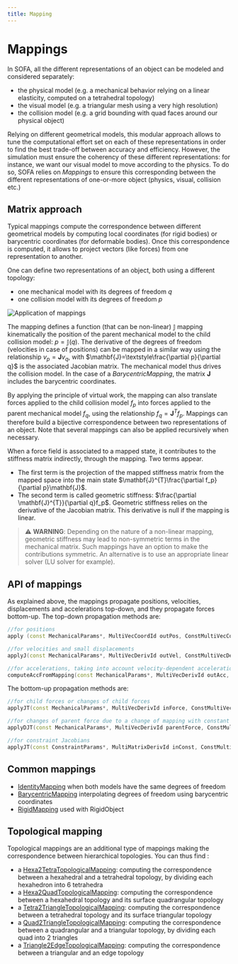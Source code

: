 ```yaml
---
title: Mapping
---
```


Mappings
========


In SOFA, all the different representations of an object can be modeled and considered separately:

  - the physical model (e.g. a mechanical behavior relying on a linear elasticity, computed on a tetrahedral topology)
  - the visual model (e.g. a triangular mesh using a very high resolution)
  - the collision model (e.g. a grid bounding with quad faces around our physical object)

Relying on different geometrical models, this modular approach allows to tune the computational effort set on each of these representations in order to find the best trade-off between accuracy and efficiency. However, the simulation must ensure the coherency of these different representations: for instance, we want our visual model to move according to the physics. To do so, SOFA relies on _Mappings_ to ensure this corresponding between the different representations of one-or-more object (physics, visual, collision etc.)


Matrix approach
---------------

Typical mappings compute the correspondence between different geometrical models by computing local coordinates (for rigid bodies) or barycentric coordinates (for deformable bodies). Once this correspondence is computed, it allows to project vectors (like forces) from one representation to another.


One can define two representations of an object, both using a different topology:

  - one mechanical model with its degrees of freedom $q$
  - one collision model with its degrees of freedom $p$

![Application of mappings](https://www.sofa-framework.org/wp-content/uploads/2018/10/Mapping-illustration.png)

The mapping defines a function (that can be non-linear) $\mathbb{J}$ mapping kinematically the position of the parent mechanical model to the child collision model: $p=\mathbb{J}(q)$. The derivative of the degrees of freedom (velocities in case of positions) can be mapped in a similar way using the relationship $v_p=\mathbf{J}v_q$, with $\mathbf{J}=\textstyle\frac{\partial p}{\partial q}$ is the associated Jacobian matrix. The mechanical model thus drives the collision model. In the case of a _BarycentricMapping_, the matrix $\mathbf{J}$ includes the barycentric coordinates.

By applying the principle of virtual work, the mapping can also translate forces applied to the child collision model $f_p$ into forces applied to the parent mechanical model $f_q$, using the relationship $f_{q}=\mathbf{J}^{T}f_{p}$. Mappings can therefore build a bijective correspondence between two representations of an object. Note that several mappings can also be applied recursively when necessary.

When a force field is associated to a mapped state, it contributes to the stiffness matrix indirectly, through the mapping. Two terms appear.

- The first term is the projection of the mapped stiffness matrix from the mapped space into the main state $\mathbf{J}^{T}\frac{\partial f_p}{\partial p}\mathbf{J}$.
- The second term is called geometric stiffness: $\frac{\partial \mathbf{J}^{T}}{\partial q}f_p$. Geometric stiffness relies on the derivative of the Jacobian matrix. This derivative is null if the mapping is linear.

> ⚠️ **WARNING**: Depending on the nature of a non-linear mapping, geometric stiffness may lead to non-symmetric terms in the mechanical matrix. Such mappings have an option to make the contributions symmetric. An alternative is to use an appropriate linear solver (LU solver for example).

API of mappings
---------------

As explained above, the mappings propagate positions, velocities, displacements and accelerations top-down, and they propagate forces bottom-up. The top-down propagation methods are:

```cpp
//for positions
apply (const MechanicalParams*, MultiVecCoordId outPos, ConstMultiVecCoordId inPos );

//for velocities and small displacements
applyJ(const MechanicalParams*, MultiVecDerivId outVel, ConstMultiVecDerivId inVel );

//for accelerations, taking into account velocity-dependent accelerations in nonlinear mappings
computeAccFromMapping(const MechanicalParams*, MultiVecDerivId outAcc, ConstMultiVecDeri inVel, ConstMultiVecDerivId inAcc );
```

The bottom-up propagation methods are:

```cpp
//for child forces or changes of child forces
applyJT(const MechanicalParams*, MultiVecDerivId inForce, ConstMultiVecDerivId outForce );

//for changes of parent force due to a change of mapping with constant child force
applyDJT(const MechanicalParams*, MultiVecDerivId parentForce, ConstMultiVecDerivId childForce );

//for constraint Jacobians
applyJT(const ConstraintParams*, MultiMatrixDerivId inConst, ConstMultiMatrixDerivId outConst );
```

Common mappings
---------------
- [IdentityMapping](../../../components/mapping/linear/identitymapping/) when both models have the same degrees of freedom
- [BarycentricMapping](../../../components/mapping/linear/barycentricmapping/) interpolating degrees of freedom using barycentric coordinates
- [RigidMapping](../../../components/mapping/nonlinear/rigidmapping/) used with RigidObject


Topological mapping
-------------------

Topological mappings are an additional type of mappings making the correspondence between hierarchical topologies. You can thus find :

  - a [Hexa2TetraTopologicalMapping](../../../components/topology/mapping/hexa2tetratopologicalmapping/): computing the correspondence between a hexahedral and a tetrahedral topology, by dividing each hexahedron into 6 tetrahedra
  - a [Hexa2QuadTopologicalMapping](../../../components/topology/mapping/hexa2quadtopologicalmapping/): computing the correspondence between a hexahedral topology and its surface quadrangular topology
  - a [Tetra2TriangleTopologicalMapping](../../../components/topology/mapping/tetra2triangletopologicalmapping/): computing the correspondence between a tetrahedral topology and its surface triangular topology
  - a [Quad2TriangleTopologicalMapping](../../../components/topology/mapping/quad2triangletopologicalmapping/): computing the correspondence between a quadrangular and a triangular topology, by dividing each quad into 2 triangles
  - a [Triangle2EdgeTopologicalMapping](../../../components/topology/mapping/triangle2edgetopologicalmapping/): computing the correspondence between a triangular and an edge topology
